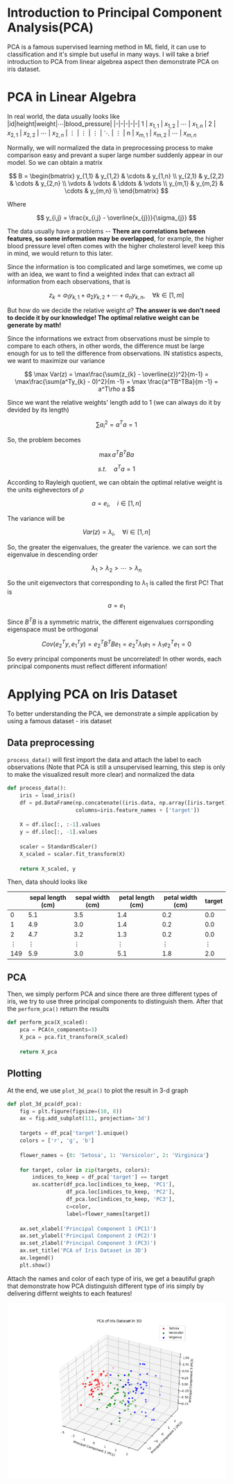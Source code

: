 # Introduction to Principal Component Analysis(PCA)
PCA is a famous supervised learning method in ML field, it can use to classification and it's simple but useful in many ways. I will take a brief introduction to PCA from linear algebrea aspect then demonstrate PCA on iris dataset.

# PCA in Linear Algebra
In real world, the data usually looks like
|id|height|weight|$\cdots$|blood_pressure|
|-|-|-|-|-|
1 | $x_{1,1}$ | $x_{1,2}$ | $\cdots$ | $x_{1,n}$ |
2 | $x_{2,1}$ | $x_{2,2}$ | $\cdots$ | $x_{2,n}$ |
$\vdots$ | $\vdots$ | $\vdots$ | $\ddots$ | $\vdots$ | 
n | $x_{m,1}$ | $x_{m,2}$ | $\cdots$ | $x_{m,n}$

Normally, we will normalized the data in preprocessing process to make comparison easy and prevant a super large number suddenly appear in our model. So we can obtain a matrix

$$
B = 
\begin{bmatrix}
y_{1,1} & y_{1,2} & \cdots & y_{1,n} \\
y_{2,1} & y_{2,2} & \cdots & y_{2,n} \\
\vdots & \vdots & \ddots & \vdots \\
y_{m,1} & y_{m,2} & \cdots & y_{m,n} \\
\end{bmatrix}
$$

Where 

$$
y_{i,j} = \frac{x_{i,j} - \overline{x_{j}}}{\sigma_{j}}
$$

The data usually have a problems -- **There are correlations between features, so some information may be overlapped**, for example, the higher blood pressure level often comes with the higher cholesterol level! keep this in mind, we would return to this later.


Since the information is too complicated and large sometimes, we come up with an idea, we want to find a weighted index that can extract all information from each observations, that is

$$
z_{k} = a_1y_{k,1} + a_2y_{k,2} + \cdots + a_ny_{k,n}, \quad\forall k \in [1, m]
$$

But how do we decide the relative weight $a$? **The answer is we don't need to decide it by our knowledge! The optimal relative weight can be generate by math!**

Since the informations we extract from observations must be simple to compare to each others, in other words, the difference must be large enough for us to tell the difference from observations. IN statistics aspects, we want to maximize our variance

$$
\max Var(z) = \max\frac{\sum(z_{k} - \overline{z})^2}{m-1} = \max\frac{\sum(a^Ty_{k} - 0)^2}{m -1} = \max \frac{a^TB^TBa}{m -1} = a^T\rho a
$$

Since we want the relative weights' length add to 1 (we can always do it by devided by its length)

$$
\sum a_i^2 = a^Ta = 1
$$

So, the problem becomes 

$$
\max a^TB^TBa 
$$

$$
s.t. \quad a^Ta = 1
$$

According to Rayleigh quotient, we can obtain the optimal relative weight is the units eighevectors of $\rho$

$$
a = e_{i}, \quad i \in [1, n]
$$

The variance will be 

$$
Var(z) = \lambda_{i} ,\quad\forall i \in [1, n]
$$

So, the greater the eigenvalues, the greater the varience. we can sort the eigenvalue in descending order

$$
\lambda_1 > \lambda_2 > \cdots > \lambda_n
$$

So the unit eigenvectors that corresponding to $\lambda_1$ is called the first PC! That is

$$
a = e_1
$$

Since $B^TB$ is a symmetric matrix, the different eigenvalues corrsponding eigenspace must be orthogonal 

$$
Cov(e_2^Ty, e_1^Ty) = e_2^TB^TBe_1 = e_2^T\lambda_1e_1 = \lambda_1e_2^Te_1 = 0
$$

So every principal components must be uncorrelated! In other words, each principal components must reflect different information!

# Applying PCA on Iris Dataset
To better understanding the PCA, we demonstrate a simple application by using a famous dataset - iris dataset

## Data preprocessing

`process_data()` will first import the data and attach the label to each observations (Note that PCA is still a unsupervised learning, this step is only to make the visualized result more clear) and normalized the data 

```python
def process_data():
    iris = load_iris()
    df = pd.DataFrame(np.concatenate((iris.data, np.array([iris.target]).T), axis=1),
                      columns=iris.feature_names + ['target'])

    X = df.iloc[:, :-1].values
    y = df.iloc[:, -1].values

    scaler = StandardScaler()
    X_scaled = scaler.fit_transform(X)

    return X_scaled, y
```
Then, data should looks like

| |sepal length (cm)| sepal width (cm) | petal length (cm) | petal width (cm) | target |
|-|-|-|-|-|-|
|0|5.1	|3.5	|1.4	|0.2	|0.0|
|1|4.9	|3.0	|1.4	|0.2	|0.0|
|2|4.7	|3.2	|1.3	|0.2	|0.0|
| $\vdots$ | $\vdots$ | $\vdots$ | $\vdots$ | $\vdots$ | $\vdots$ |
|149|5.9	|3.0	|5.1	|1.8	|2.0|

## PCA 

Then, we simply perform PCA and since there are three different types of iris, we try to use three principal components to distinguish them. After that the `perform_pca()` return the results

```python
def perform_pca(X_scaled):
    pca = PCA(n_components=3)
    X_pca = pca.fit_transform(X_scaled)
    
    return X_pca
```
## Plotting 

At the end, we use `plot_3d_pca()` to plot the result in 3-d graph

```python
def plot_3d_pca(df_pca):
    fig = plt.figure(figsize=(10, 8))
    ax = fig.add_subplot(111, projection='3d')

    targets = df_pca['target'].unique()
    colors = ['r', 'g', 'b']

    flower_names = {0: 'Setosa', 1: 'Versicolor', 2: 'Virginica'}

    for target, color in zip(targets, colors):
        indices_to_keep = df_pca['target'] == target
        ax.scatter(df_pca.loc[indices_to_keep, 'PC1'],
                   df_pca.loc[indices_to_keep, 'PC2'],
                   df_pca.loc[indices_to_keep, 'PC3'],
                   c=color,
                   label=flower_names[target])

    ax.set_xlabel('Principal Component 1 (PC1)')
    ax.set_ylabel('Principal Component 2 (PC2)')
    ax.set_zlabel('Principal Component 3 (PC3)')
    ax.set_title('PCA of Iris Dataset in 3D')
    ax.legend()
    plt.show()
```

Attach the names and color of each type of iris, we get a beautiful graph that demonstrate how PCA distinguish different type of iris simply by delivering differnt weights to each features!

![alt text](https://github.com/max84517/PCA/blob/main/graph/iris_pca.png)

